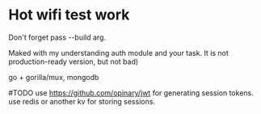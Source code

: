 # Hot wifi test work

Don't forget pass --build arg. 

Maked with my understanding auth module and your task.
It is not production-ready version, but not bad)

go + gorilla/mux, mongodb


#TODO 
use https://github.com/opinary/jwt for generating session tokens. 
use redis or another kv for storing sessions. 

